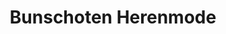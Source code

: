 ---
address: Havenstraat 13
title: Bunschoten Herenmode
city: Huizen
zip: 1271 AB
country: Netherlands
lat: 52.298618
lng: 5.234063
phone: 035-5253559
email: info@bunschoten-herenmode.nl
url: 
---